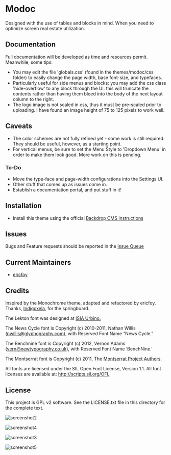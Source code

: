 # Modoc

Designed with the use of tables and blocks in mind. When you need to optimize screen real estate utilization.

## Documentation

Full documentation will be developed as time and resources permit. Meanwhile, some tips:
- You may edit the file 'globals.css' (found in the themes/modoc/css folder) to easily change the page width, base font-size, and typefaces.
- Particularly useful for side menus and blocks: you may add the css class 'hide-overflow' to any block through the UI. this will truncate the contents rather than having them bleed into the body of the next layout column to the right.
- The logo image is not scaled in css, thus it must be pre-scaled prior to uploading. I have found an image height of 75 to 125 pixels to work well.

## Caveats

- The color schemes are not fully refined yet - some work is still required. They should be useful, however, as a starting point.
- For vertical menus, be sure to set the Menu Style to 'Dropdown Menu' in order to make them look good. More work on this is pending.
### To-Do
- Move the type-face and page-width configurations into the Settings UI.
- Other stuff that comes up as issues come in.
- Establish a documentation portal, and put stuff in it!

## Installation

- Install this theme using the official [Backdrop CMS instructions](https://backdropcms.org/guide/themes)


## Issues

Bugs and Feature requests should be reported in the [Issue Queue](https://github.com/backdrop-contrib/modoc/issues)


## Current Maintainers

- [ericfoy](https://github.com/ericfoy)


## Credits

Inspired by the Monochrome theme, adapted and refactored by ericfoy.
Thanks, [Indigoxela](https://github.com/indigoxela), for the springboard.

The Lekton font was designed at [ISIA Urbino.](https://isiaurbino.net/istituto/english)

The News Cycle font is Copyright (c) 2010-2011, Nathan Willis (nwillis@glyphography.com),
with Reserved Font Name “News Cycle.” 

The Benchnine font is Copyright (c) 2012, Vernon Adams (vern@newtypography.co.uk), 
with Reserved Font Name ‘BenchNine.’ 

The Montserrat font is Copyright (c) 2011, The [Montserrat Project Authors](https://github.com/JulietaUla/Montserrat). 

All fonts are licensed under the SIL Open Font License, Version 1.1.
All font licenses are available at: http://scripts.sil.org/OFL

## License

This project is GPL v2 software. See the LICENSE.txt file in this directory for the complete text.

![screenshot2](https://user-images.githubusercontent.com/60248933/231573586-bb5bf9ae-12e9-4264-9921-2e3552988711.png)

![screenshot4](https://user-images.githubusercontent.com/60248933/231575264-6b935fdf-2c6e-47ea-855a-9ed9250bad3e.png)

![screenshot3](https://user-images.githubusercontent.com/60248933/231573659-4b711fa0-09f5-45ef-af57-812d0e00ac0c.png)

![screenshot5](https://user-images.githubusercontent.com/60248933/231575203-13fe669f-b5d4-4a4e-a56d-1bd60ec4c504.png)
